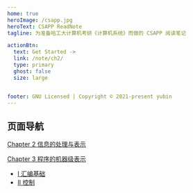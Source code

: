 ```yaml
---
home: true
heroImage: /csapp.jpg
heroText: CSAPP ReadNote
tagline: 为准备哈工大计算机考研《计算机系统》而做的 CSAPP 阅读笔记

actionBtn:
  text: Get Started ->
  link: /note/ch2/
  type: primary
  ghost: false
  size: large


footer: GNU Licensed | Copyright © 2021-present yubin
---
```


## <a-icon type="bars" /> 页面导航

[Chapter 2 信息的处理与表示](/note/ch2/)

[Chapter 3 程序的机器级表示](/note/ch3/)

+ [I 汇编基础](/note/ch3/assembly-basic)
+ [II 控制](/note/ch3/control)